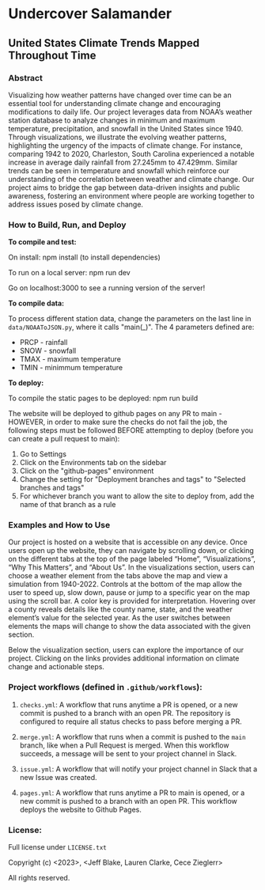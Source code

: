 # Undercover Salamander
## United States Climate Trends Mapped Throughout Time

### Abstract
Visualizing how weather patterns have changed over time can be an essential tool for understanding climate change and encouraging modifications to daily life. Our project leverages  data from NOAA’s weather station database to analyze changes in minimum and maximum temperature, precipitation, and snowfall in the United States since 1940. Through visualizations, we illustrate the evolving weather patterns, highlighting the urgency of the impacts of climate change. For instance, comparing 1942 to 2020, Charleston, South Carolina experienced a notable increase in average daily rainfall from 27.245mm to 47.429mm. Similar trends can be seen in temperature and snowfall which reinforce our understanding of the correlation between weather and climate change. Our project aims to bridge the gap between data-driven insights and public awareness, fostering an environment where people are working together to address issues posed by climate change.


### How to Build, Run, and Deploy

**To compile and test:**

On install: npm install (to install dependencies)

To run on a local server: npm run dev

Go on localhost:3000 to see a running version of the server!

**To compile data:**

To process different station data, change the parameters on the last line in `data/NOAAToJSON.py`, where it calls "main(_)". The 4 parameters defined are:
* PRCP - rainfall
* SNOW - snowfall
* TMAX - maximum temperature
* TMIN - minimmum temperature

**To deploy:**

To compile the static pages to be deployed: npm run build

The website will be deployed to github pages on any PR to main - HOWEVER, in order to make sure the checks do not fail the job, the following steps must be followed BEFORE attempting to deploy (before you can create a pull request to main):
1. Go to Settings
2. Click on the Environments tab on the sidebar
3. Click on the "github-pages" environment
4. Change the setting for "Deployment branches and tags" to "Selected branches and tags"
5. For whichever branch you want to allow the site to deploy from, add the name of that branch as a rule


### Examples and How to Use

Our project is hosted on a website that is accessible on any device. Once users open up the website, they can navigate by scrolling down, or clicking on the different tabs at the top of the page labeled “Home”, “Visualizations”, “Why This Matters”, and  “About Us”. In the visualizations section, users can choose a weather element from the tabs above the map and view a simulation from 1940-2022. Controls at the bottom of the map allow the user to speed up, slow down, pause or jump to a specific year on the map using the scroll bar. A color key is provided for interpretation. Hovering over a county reveals details like the county name, state, and the weather element’s value for the selected year. As the user switches between elements the maps will change to show the data associated with the given section.

Below the visualization section, users can explore the importance of our project. Clicking on the links provides additional information on climate change and actionable steps.  


### Project workflows (defined in `.github/workflows`):

1. `checks.yml`: A workflow that runs anytime a PR is opened, or a new commit is pushed to a branch with an open PR. The repository is configured to require all status checks to pass before merging a PR.

2. `merge.yml`: A workflow that runs when a commit is pushed to the `main` branch, like when a Pull Request is merged. When this workflow succeeds, a message will be sent to your project channel in Slack.

3. `issue.yml`: A workflow that will notify your project channel in Slack that a new Issue was created.

4. `pages.yml`: A workflow that runs anytime a PR to main is opened, or a new commit is pushed to a branch with an open PR. This workflow deploys the website to Github Pages.


### License:
Full license under `LICENSE.txt`

Copyright (c) <2023>, <Jeff Blake, Lauren Clarke, Cece Zieglerr>

All rights reserved.
